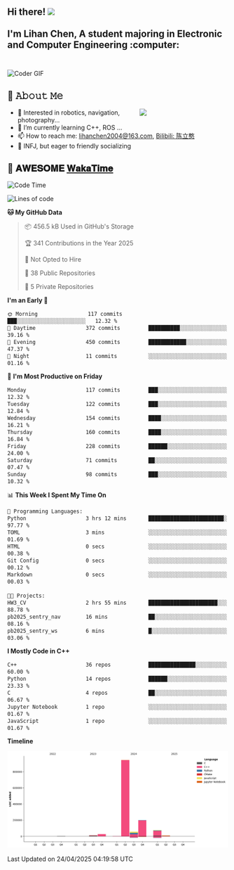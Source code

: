<h2 align="left">
 <abc>
  <br>Hi there! <img src="https://user-images.githubusercontent.com/42378118/110234147-e3259600-7f4e-11eb-95be-0c4047144dea.gif" width="30"><br>
  <br> I'm Lihan Chen, A student majoring in Electronic and Computer Engineering :computer:<br>
  <br>
 </abc>
</h2>

<img align="center" src="https://media.giphy.com/media/SWoSkN6DxTszqIKEqv/giphy.gif" alt="Coder GIF" width="500">

## :book: 𝙰𝚋𝚘𝚞𝚝 𝙼𝚎

<img align="right" width="40%" src="https://github-readme-stats.vercel.app/api?username=LihanChen2004&show_icons=true&icon_color=CE1D2D&text_color=718096&bg_color=ffffff&hide_title=true" />

- 🌟 Interested in robotics, navigation, photography...
- 🌱 I’m currently learning C++, ROS ... 
- 📫 How to reach me: lihanchen2004@163.com, [Bilibili: 陈立憨](https://space.bilibili.com/170786212)
- 👯 INFJ, but eager to friendly socializing

## 📜 𝐀𝐖𝐄𝐒𝐎𝐌𝐄 [𝐖𝐚𝐤𝐚𝐓𝐢𝐦𝐞](https://github.com/anmol098/waka-readme-stats)

<!--START_SECTION:waka-->
![Code Time](http://img.shields.io/badge/Code%20Time-1%2C051%20hrs%2037%20mins-blue)

![Lines of code](https://img.shields.io/badge/From%20Hello%20World%20I%27ve%20Written-1.3%20million%20lines%20of%20code-blue)

**🐱 My GitHub Data** 

> 📦 456.5 kB Used in GitHub's Storage 
 > 
> 🏆 341 Contributions in the Year 2025
 > 
> 🚫 Not Opted to Hire
 > 
> 📜 38 Public Repositories 
 > 
> 🔑 5 Private Repositories 
 > 
**I'm an Early 🐤** 

```text
🌞 Morning                117 commits         ███░░░░░░░░░░░░░░░░░░░░░░   12.32 % 
🌆 Daytime                372 commits         ██████████░░░░░░░░░░░░░░░   39.16 % 
🌃 Evening                450 commits         ████████████░░░░░░░░░░░░░   47.37 % 
🌙 Night                  11 commits          ░░░░░░░░░░░░░░░░░░░░░░░░░   01.16 % 
```
📅 **I'm Most Productive on Friday** 

```text
Monday                   117 commits         ███░░░░░░░░░░░░░░░░░░░░░░   12.32 % 
Tuesday                  122 commits         ███░░░░░░░░░░░░░░░░░░░░░░   12.84 % 
Wednesday                154 commits         ████░░░░░░░░░░░░░░░░░░░░░   16.21 % 
Thursday                 160 commits         ████░░░░░░░░░░░░░░░░░░░░░   16.84 % 
Friday                   228 commits         ██████░░░░░░░░░░░░░░░░░░░   24.00 % 
Saturday                 71 commits          ██░░░░░░░░░░░░░░░░░░░░░░░   07.47 % 
Sunday                   98 commits          ███░░░░░░░░░░░░░░░░░░░░░░   10.32 % 
```


📊 **This Week I Spent My Time On** 

```text
💬 Programming Languages: 
Python                   3 hrs 12 mins       ████████████████████████░   97.77 % 
TOML                     3 mins              ░░░░░░░░░░░░░░░░░░░░░░░░░   01.69 % 
HTML                     0 secs              ░░░░░░░░░░░░░░░░░░░░░░░░░   00.38 % 
Git Config               0 secs              ░░░░░░░░░░░░░░░░░░░░░░░░░   00.12 % 
Markdown                 0 secs              ░░░░░░░░░░░░░░░░░░░░░░░░░   00.03 % 

🐱‍💻 Projects: 
HW3_CV                   2 hrs 55 mins       ██████████████████████░░░   88.78 % 
pb2025_sentry_nav        16 mins             ██░░░░░░░░░░░░░░░░░░░░░░░   08.16 % 
pb2025_sentry_ws         6 mins              █░░░░░░░░░░░░░░░░░░░░░░░░   03.06 % 
```

**I Mostly Code in C++** 

```text
C++                      36 repos            ███████████████░░░░░░░░░░   60.00 % 
Python                   14 repos            ██████░░░░░░░░░░░░░░░░░░░   23.33 % 
C                        4 repos             ██░░░░░░░░░░░░░░░░░░░░░░░   06.67 % 
Jupyter Notebook         1 repo              ░░░░░░░░░░░░░░░░░░░░░░░░░   01.67 % 
JavaScript               1 repo              ░░░░░░░░░░░░░░░░░░░░░░░░░   01.67 % 
```



**Timeline**

![Lines of Code chart](https://raw.githubusercontent.com/LihanChen2004/LihanChen2004/main/assets/bar_graph.png)


 Last Updated on 24/04/2025 04:19:58 UTC
<!--END_SECTION:waka-->

<!--
**LihanChen2004/LihanChen2004** is a ✨ _special_ ✨ repository because its `README.md` (this file) appears on your GitHub profile.

Here are some ideas to get you started:

- 🔭 I’m currently working on ...
- 🌱 I’m currently learning ...
- 👯 I’m looking to collaborate on ...
- 🤔 I’m looking for help with ...
- 💬 Ask me about ...
- 📫 How to reach me: ...
- 😄 Pronouns: ...
- ⚡ Fun fact: ...
-->
